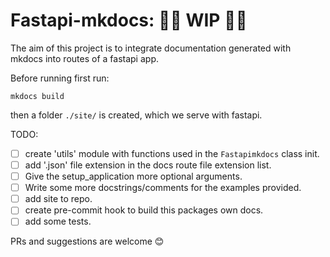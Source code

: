 # Fastapi-mkdocs: 🚧🚧  WIP 🚧🚧  

The aim of this project is to integrate documentation generated with mkdocs into routes of a fastapi app.

Before running first run: 
```
mkdocs build
```
then a folder `./site/` is created, which we serve with fastapi.

TODO:

- [ ] create 'utils' module with functions used in the `Fastapimkdocs` class init.
- [ ] add '.json' file extension in the docs route file extension list.
- [ ] Give the setup_application more optional arguments.
- [ ] Write some more docstrings/comments for the examples provided.
- [ ] add site to repo.
- [ ] create pre-commit hook to build this packages own docs.
- [ ] add some tests.

PRs and suggestions are welcome 😊
